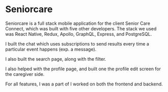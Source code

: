 # Seniorcare

Seniorcare is a full stack mobile application for the client Senior Care Connect, which was built with five other developers. The stack we used was React Native, Redux, Apollo, GraphQL, Express, and PostgreSQL.

I built the chat which uses subscriptions to send results every time a particular event happens (exp. a message).

I also built the search page, along with the filter.

I also helped with the profile page, and built one the profile edit screen for the caregiver side.

For all features, I was a part of I worked on both the frontend and backend.
